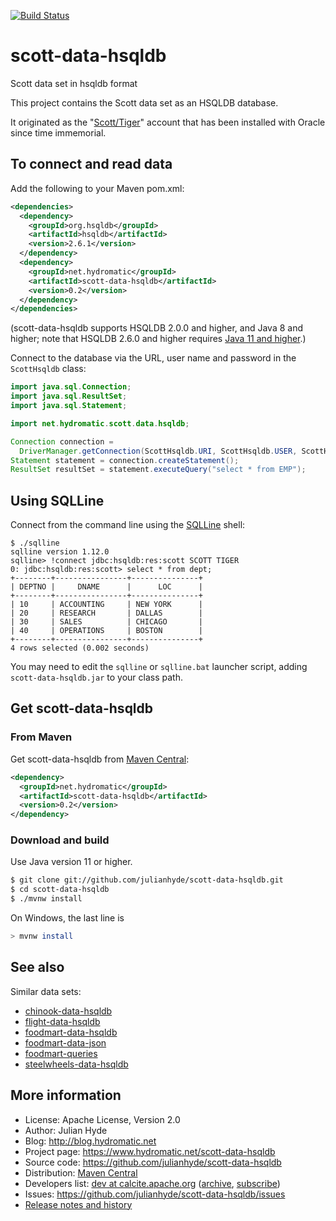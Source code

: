 <!--
{% comment %}
Licensed to Julian Hyde under one or more contributor license
agreements.  See the NOTICE file distributed with this work
for additional information regarding copyright ownership.
Julian Hyde licenses this file to you under the Apache
License, Version 2.0 (the "License"); you may not use this
file except in compliance with the License.  You may obtain a
copy of the License at

http://www.apache.org/licenses/LICENSE-2.0

Unless required by applicable law or agreed to in writing,
software distributed under the License is distributed on an
"AS IS" BASIS, WITHOUT WARRANTIES OR CONDITIONS OF ANY KIND,
either express or implied.  See the License for the specific
language governing permissions and limitations under the
License.
{% endcomment %}
-->
[![Build Status](https://github.com/julianhyde/scott-data-hsqldb/actions/workflows/main.yml/badge.svg?branch=main)](https://github.com/julianhyde/scott-data-hsqldb/actions?query=branch%3Amain)

# scott-data-hsqldb
Scott data set in hsqldb format

This project contains the Scott data set as an
HSQLDB database.

It originated as the "<a href="https://community.oracle.com/message/10655227">Scott/Tiger</a>"
account that has been installed with Oracle since time immemorial.

## To connect and read data

Add the following to your Maven pom.xml:
```xml
<dependencies>
  <dependency>
    <groupId>org.hsqldb</groupId>
    <artifactId>hsqldb</artifactId>
    <version>2.6.1</version>
  </dependency>
  <dependency>
    <groupId>net.hydromatic</groupId>
    <artifactId>scott-data-hsqldb</artifactId>
    <version>0.2</version>
  </dependency>
</dependencies>
```

(scott-data-hsqldb supports HSQLDB 2.0.0 and higher,
and Java 8 and higher;
note that HSQLDB 2.6.0 and higher requires
<a href="http://hsqldb.org/doc/2.0/changelist_2_0.txt">Java 11 and higher</a>.)

Connect to the database via the URL, user name and password in the
`ScottHsqldb` class:

```java
import java.sql.Connection;
import java.sql.ResultSet;
import java.sql.Statement;

import net.hydromatic.scott.data.hsqldb;

Connection connection =
  DriverManager.getConnection(ScottHsqldb.URI, ScottHsqldb.USER, ScottHsqldb.PASSWORD);
Statement statement = connection.createStatement();
ResultSet resultSet = statement.executeQuery("select * from EMP");
```

## Using SQLLine

Connect from the command line using the [SQLLine](https://github.com/julianhyde/sqlline) shell:

```
$ ./sqlline
sqlline version 1.12.0
sqlline> !connect jdbc:hsqldb:res:scott SCOTT TIGER
0: jdbc:hsqldb:res:scott> select * from dept;
+--------+----------------+---------------+
| DEPTNO |     DNAME      |      LOC      |
+--------+----------------+---------------+
| 10     | ACCOUNTING     | NEW YORK      |
| 20     | RESEARCH       | DALLAS        |
| 30     | SALES          | CHICAGO       |
| 40     | OPERATIONS     | BOSTON        |
+--------+----------------+---------------+
4 rows selected (0.002 seconds)
```

You may need to edit the `sqlline` or `sqlline.bat` launcher script,
adding `scott-data-hsqldb.jar` to your class path.

## Get scott-data-hsqldb

### From Maven

Get scott-data-hsqldb from
<a href="https://search.maven.org/#search%7Cga%7C1%7Cg%3Anet.hydromatic%20a%3Ascott-data-hsqldb">Maven Central</a>:

```xml
<dependency>
  <groupId>net.hydromatic</groupId>
  <artifactId>scott-data-hsqldb</artifactId>
  <version>0.2</version>
</dependency>
```

### Download and build

Use Java version 11 or higher.

```bash
$ git clone git://github.com/julianhyde/scott-data-hsqldb.git
$ cd scott-data-hsqldb
$ ./mvnw install
```

On Windows, the last line is

```bash
> mvnw install
```

## See also

Similar data sets:
* [chinook-data-hsqldb](https://github.com/julianhyde/chinook-data-hsqldb)
* [flight-data-hsqldb](https://github.com/julianhyde/flight-data-hsqldb)
* [foodmart-data-hsqldb](https://github.com/julianhyde/foodmart-data-hsqldb)
* [foodmart-data-json](https://github.com/julianhyde/foodmart-data-json)
* [foodmart-queries](https://github.com/julianhyde/foodmart-queries)
* [steelwheels-data-hsqldb](https://github.com/julianhyde/steelwheels-data-hsqldb)

## More information

* License: Apache License, Version 2.0
* Author: Julian Hyde
* Blog: http://blog.hydromatic.net
* Project page: https://www.hydromatic.net/scott-data-hsqldb
* Source code: https://github.com/julianhyde/scott-data-hsqldb
* Distribution: <a href="https://search.maven.org/#search%7Cga%7C1%7Ca%3A%22scott-data-hsqldb%22">Maven Central</a>
* Developers list:
  <a href="mailto:dev@calcite.apache.org">dev at calcite.apache.org</a>
  (<a href="https://mail-archives.apache.org/mod_mbox/calcite-dev/">archive</a>,
  <a href="mailto:dev-subscribe@calcite.apache.org">subscribe</a>)
* Issues: https://github.com/julianhyde/scott-data-hsqldb/issues
* <a href="HISTORY.md">Release notes and history</a>
